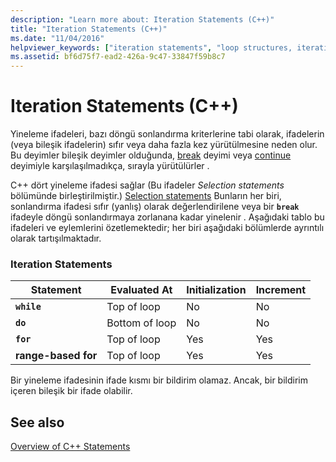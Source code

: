 ```yaml
---
description: "Learn more about: Iteration Statements (C++)"
title: "Iteration Statements (C++)"
ms.date: "11/04/2016"
helpviewer_keywords: ["iteration statements", "loop structures, iteration statements"]
ms.assetid: bf6d75f7-ead2-426a-9c47-33847f59b8c7
---
```

# Iteration Statements (C++)

Yineleme ifadeleri, bazı döngü sonlandırma kriterlerine tabi olarak, ifadelerin (veya bileşik ifadelerin) sıfır veya daha fazla kez yürütülmesine neden olur. Bu deyimler bileşik deyimler olduğunda, [break](../cpp/break-statement-cpp.md) deyimi veya [continue](../cpp/continue-statement-cpp.md) deyimiyle karşılaşılmadıkça, sırayla yürütülürler .

C++ dört yineleme ifadesi sağlar (Bu ifadeler *Selection statements* bölümünde birleştirilmiştir.) [Selection statements](../cpp/selection-statements-cpp.md) Bunların her biri, sonlandırma ifadesi sıfır (yanlış) olarak değerlendirilene veya bir **`break`** ifadeyle döngü sonlandırmaya zorlanana kadar yinelenir . Aşağıdaki tablo bu ifadeleri ve eylemlerini özetlemektedir; her biri aşağıdaki bölümlerde ayrıntılı olarak tartışılmaktadır.

### Iteration Statements

|Statement|Evaluated At|Initialization|Increment|
|---------------|------------------|--------------------|---------------|
|**`while`**|Top of loop|No|No|
|**`do`**|Bottom of loop|No|No|
|**`for`**|Top of loop|Yes|Yes|
|**range-based for**|Top of loop|Yes|Yes|

Bir yineleme ifadesinin ifade kısmı bir bildirim olamaz. Ancak, bir bildirim içeren bileşik bir ifade olabilir.

## See also

[Overview of C++ Statements](../cpp/overview-of-cpp-statements.md)
